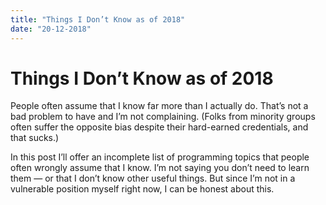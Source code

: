 ```yaml
---
title: "Things I Don’t Know as of 2018"
date: "20-12-2018"
---
```


# Things I Don’t Know as of 2018 
People often assume that I know far more than I actually do. That’s not a bad problem to have and I’m not complaining. (Folks from minority groups often suffer the opposite bias despite their hard-earned credentials, and that sucks.)

In this post I’ll offer an incomplete list of programming topics that people often wrongly assume that I know. I’m not saying you don’t need to learn them — or that I don’t know other useful things. But since I’m not in a vulnerable position myself right now, I can be honest about this.
